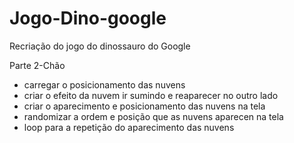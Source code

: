 # Jogo-Dino-google
Recriação do jogo do dinossauro do Google

Parte 2-Chão

- carregar o posicionamento das nuvens
- criar o efeito da nuvem ir sumindo e reaparecer no outro lado
- criar o aparecimento e posicionamento das nuvens na tela
- randomizar a ordem e posição que as nuvens aparecen na tela
- loop para a repetição do aparecimento das nuvens
